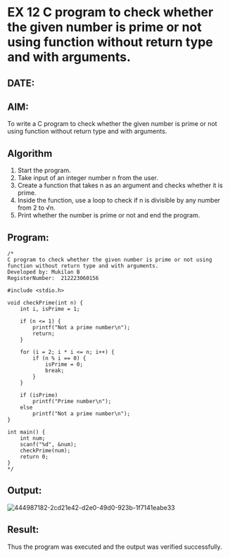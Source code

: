 # EX 12 C program to check whether the given number is prime or not using function without return type and with arguments.
## DATE:
## AIM:
To write a C program to check whether the given number is prime or not using function without return type and with arguments.

## Algorithm
1. Start the program.
2. Take input of an integer number n from the user.
3. Create a function that takes n as an argument and checks whether it is prime.
4. Inside the function, use a loop to check if n is divisible by any number from 2 to √n.
5. Print whether the number is prime or not and end the program.

## Program:
```
/*
C program to check whether the given number is prime or not using function without return type and with arguments.
Developed by: Mukilan B
RegisterNumber:  212223060156

#include <stdio.h>

void checkPrime(int n) {
    int i, isPrime = 1;

    if (n <= 1) {
        printf("Not a prime number\n");
        return;
    }

    for (i = 2; i * i <= n; i++) {
        if (n % i == 0) {
            isPrime = 0;
            break;
        }
    }

    if (isPrime)
        printf("Prime number\n");
    else
        printf("Not a prime number\n");
}

int main() {
    int num;
    scanf("%d", &num);
    checkPrime(num);
    return 0;
}
*/
```

## Output:
![444987182-2cd21e42-d2e0-49d0-923b-1f7141eabe33](https://github.com/user-attachments/assets/cb9f4b93-c2a5-4778-a4cc-2b5168f67890)



## Result:
Thus the program was executed and the output was verified successfully.
